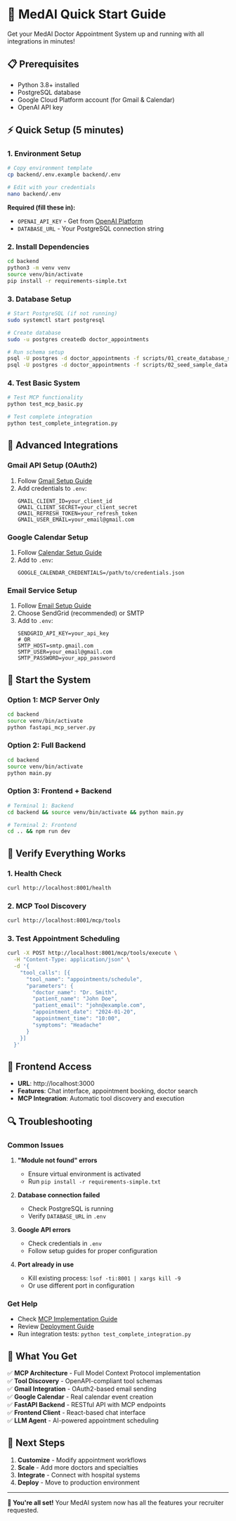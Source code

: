 # 🚀 MedAI Quick Start Guide

Get your MedAI Doctor Appointment System up and running with all integrations in minutes!

## 📋 Prerequisites

- Python 3.8+ installed
- PostgreSQL database
- Google Cloud Platform account (for Gmail & Calendar)
- OpenAI API key

## ⚡ Quick Setup (5 minutes)

### 1. Environment Setup

```bash
# Copy environment template
cp backend/.env.example backend/.env

# Edit with your credentials
nano backend/.env
```

**Required (fill these in):**
- `OPENAI_API_KEY` - Get from [OpenAI Platform](https://platform.openai.com/api-keys)
- `DATABASE_URL` - Your PostgreSQL connection string

### 2. Install Dependencies

```bash
cd backend
python3 -m venv venv
source venv/bin/activate
pip install -r requirements-simple.txt
```

### 3. Database Setup

```bash
# Start PostgreSQL (if not running)
sudo systemctl start postgresql

# Create database
sudo -u postgres createdb doctor_appointments

# Run schema setup
psql -U postgres -d doctor_appointments -f scripts/01_create_database_schema.sql
psql -U postgres -d doctor_appointments -f scripts/02_seed_sample_data.sql
```

### 4. Test Basic System

```bash
# Test MCP functionality
python test_mcp_basic.py

# Test complete integration
python test_complete_integration.py
```

## 🔧 Advanced Integrations

### Gmail API Setup (OAuth2)

1. Follow [Gmail Setup Guide](backend/GMAIL_SETUP.md)
2. Add credentials to `.env`:
   ```env
   GMAIL_CLIENT_ID=your_client_id
   GMAIL_CLIENT_SECRET=your_client_secret
   GMAIL_REFRESH_TOKEN=your_refresh_token
   GMAIL_USER_EMAIL=your_email@gmail.com
   ```

### Google Calendar Setup

1. Follow [Calendar Setup Guide](backend/GOOGLE_CALENDAR_SETUP.md)
2. Add to `.env`:
   ```env
   GOOGLE_CALENDAR_CREDENTIALS=/path/to/credentials.json
   ```

### Email Service Setup

1. Follow [Email Setup Guide](backend/EMAIL_SETUP.md)
2. Choose SendGrid (recommended) or SMTP
3. Add to `.env`:
   ```env
   SENDGRID_API_KEY=your_api_key
   # OR
   SMTP_HOST=smtp.gmail.com
   SMTP_USER=your_email@gmail.com
   SMTP_PASSWORD=your_app_password
   ```

## 🚀 Start the System

### Option 1: MCP Server Only
```bash
cd backend
source venv/bin/activate
python fastapi_mcp_server.py
```

### Option 2: Full Backend
```bash
cd backend
source venv/bin/activate
python main.py
```

### Option 3: Frontend + Backend
```bash
# Terminal 1: Backend
cd backend && source venv/bin/activate && python main.py

# Terminal 2: Frontend
cd .. && npm run dev
```

## 🧪 Verify Everything Works

### 1. Health Check
```bash
curl http://localhost:8001/health
```

### 2. MCP Tool Discovery
```bash
curl http://localhost:8001/mcp/tools
```

### 3. Test Appointment Scheduling
```bash
curl -X POST http://localhost:8001/mcp/tools/execute \
  -H "Content-Type: application/json" \
  -d '{
    "tool_calls": [{
      "tool_name": "appointments/schedule",
      "parameters": {
        "doctor_name": "Dr. Smith",
        "patient_name": "John Doe",
        "patient_email": "john@example.com",
        "appointment_date": "2024-01-20",
        "appointment_time": "10:00",
        "symptoms": "Headache"
      }
    }]
  }'
```

## 📱 Frontend Access

- **URL**: http://localhost:3000
- **Features**: Chat interface, appointment booking, doctor search
- **MCP Integration**: Automatic tool discovery and execution

## 🔍 Troubleshooting

### Common Issues

1. **"Module not found" errors**
   - Ensure virtual environment is activated
   - Run `pip install -r requirements-simple.txt`

2. **Database connection failed**
   - Check PostgreSQL is running
   - Verify `DATABASE_URL` in `.env`

3. **Google API errors**
   - Check credentials in `.env`
   - Follow setup guides for proper configuration

4. **Port already in use**
   - Kill existing process: `lsof -ti:8001 | xargs kill -9`
   - Or use different port in configuration

### Get Help

- Check [MCP Implementation Guide](MCP_IMPLEMENTATION.md)
- Review [Deployment Guide](DEPLOYMENT.md)
- Run integration tests: `python test_complete_integration.py`

## 🎯 What You Get

✅ **MCP Architecture** - Full Model Context Protocol implementation  
✅ **Tool Discovery** - OpenAPI-compliant tool schemas  
✅ **Gmail Integration** - OAuth2-based email sending  
✅ **Google Calendar** - Real calendar event creation  
✅ **FastAPI Backend** - RESTful API with MCP endpoints  
✅ **Frontend Client** - React-based chat interface  
✅ **LLM Agent** - AI-powered appointment scheduling  

## 🚀 Next Steps

1. **Customize** - Modify appointment workflows
2. **Scale** - Add more doctors and specialties  
3. **Integrate** - Connect with hospital systems
4. **Deploy** - Move to production environment

---

**🎉 You're all set!** Your MedAI system now has all the features your recruiter requested.